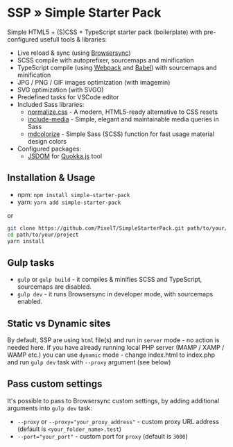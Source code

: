 # SSP » Simple Starter Pack
Simple HTML5 + (S)CSS + TypeScript starter pack (boilerplate) with pre-configured usefull tools & libraries:
- Live reload & sync (using [Browsersync](https://browsersync.io/))
- SCSS compile with autoprefixer, sourcemaps and minification
- TypeScript compile (using [Webpack](https://webpack.js.org/) and [Babel](https://babeljs.io/)) with sourcemaps and minification
- JPG / PNG / GIF images optimization (with imagemin)
- SVG optimization (with SVGO)
- Predefined tasks for VSCode editor
- Included Sass libraries:
    - [normalize.css](https://necolas.github.io/normalize.css/) - A modern, HTML5-ready alternative to CSS resets
    - [include-media](https://github.com/eduardoboucas/include-media/) - Simple, elegant and maintainable media queries in Sass
    - [mdcolorize](https://github.com/PixelT/mdcolorize) - Simple Sass (SCSS) function for fast usage material design colors
- Configured packages:
    - [JSDOM](https://quokkajs.com/docs/configuration.html#jsdom) for [Quokka.js](https://quokkajs.com/) tool

## Installation & Usage
- npm: `npm install simple-starter-pack`
- yarn: `yarn add simple-starter-pack`

or
```sh
git clone https://github.com/PixelT/SimpleStarterPack.git path/to/your/project
cd path/to/your/project
yarn install
```
## Gulp tasks
- `gulp` or `gulp build` - it compiles & minifies SCSS and TypeScript, sourcemaps are disabled.
- `gulp dev` - it runs Browsersync in developer mode, with sourcemaps enabled.

## Static vs Dynamic sites
By default, SSP are using `html` file(s) and run in `server` mode - no action is needed here.
If you have already running local PHP server (MAMP / XAMP / WAMP etc.) you can use `dynamic` mode - change index.html to index.php and run `gulp dev` task with `--proxy` argument (see below)

## Pass custom settings
It's possible to pass to Browsersync custom settings, by adding additional arguments into `gulp dev` task:
- `--proxy` or `--proxy="your_proxy_address"` - custom proxy URL address (default is `<your_folder_name>.test`)
- `--port="your_port"` - custom port for `proxy` (default is `3000`)